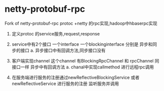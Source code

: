 # netty-protobuf-rpc
Fork of netty-protobuf-rpc
protoc +netty 的rpc实现,hadoop中hbaserpc实现
1. 定义protoc  的service服务,request,response

2. service中有2个接口 一个interface 一个blockinginterface 分别是
异步和同步的接口
		a. 异步接口中有回调方法,同步接口没有

3. 客户端实现channel 这个channel  有BlockingRpcChannel 和 rpcChannel 同接口一样 异步中有回调方法
		a. chanal中实现callmethod  进行远程rpc调用

4. 在服务端进行服务的注册通过newReflectiveBlockingService 或者 newReflectiveService 进行服务的注册 监听服务并调用

